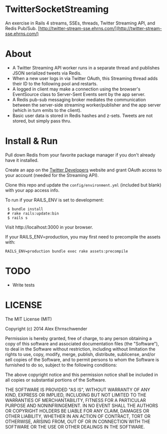 # TwitterSocketStreaming
An exercise in Rails 4 streams, SSEs, threads, Twitter Streaming API, and Redis Pub/Sub.
[http://twitter-stream-sse.ehrns.com/](http://twitter-stream-sse.ehrns.com/)


# About
* A Twitter Streaming API worker runs in a separate thread and publishes JSON serialized tweets via Redis.  
* When a new user logs in via Twitter OAuth, this Streaming thread adds their ID to the following pool and restarts. 
* A logged in client may make a connection using the browser's EventSource class to Server-Sent Events sent by the app server.
* A Redis pub-sub messaging broker mediates the communication between the server-side streaming worker/publisher and the app server (which in turn emits to the client).  
* Basic user data is stored in Redis hashes and z-sets.  Tweets are not stored, but simply pass thru.


# Install & Run
Pull down Redis from your favorite package manager if you don't already have it installed.

Create an app on the [Twitter Developers](https://dev.twitter.com/) website and grant OAuth access 
to your account (needed for the Streaming API).

Clone this repo and update the `config/environment.yml` (included but blank) with your app access info. 

To run if your RAILS_ENV is set to development:

  
     $ bundle install
     # rake rails:update:bin
     $ rails s


Visit http://localhost:3000 in your browser.

If your RAILS_ENV=production, you may first need to precompile the assets with:


    RAILS_ENV=production bundle exec rake assets:precompile



# TODO
* Write tests

# LICENSE
The MIT License (MIT)

Copyright (c) 2014 Alex Ehrnschwender

Permission is hereby granted, free of charge, to any person obtaining a copy of
this software and associated documentation files (the "Software"), to deal in
the Software without restriction, including without limitation the rights to
use, copy, modify, merge, publish, distribute, sublicense, and/or sell copies of
the Software, and to permit persons to whom the Software is furnished to do so,
subject to the following conditions:

The above copyright notice and this permission notice shall be included in all
copies or substantial portions of the Software.

THE SOFTWARE IS PROVIDED "AS IS", WITHOUT WARRANTY OF ANY KIND, EXPRESS OR
IMPLIED, INCLUDING BUT NOT LIMITED TO THE WARRANTIES OF MERCHANTABILITY, FITNESS
FOR A PARTICULAR PURPOSE AND NONINFRINGEMENT. IN NO EVENT SHALL THE AUTHORS OR
COPYRIGHT HOLDERS BE LIABLE FOR ANY CLAIM, DAMAGES OR OTHER LIABILITY, WHETHER
IN AN ACTION OF CONTRACT, TORT OR OTHERWISE, ARISING FROM, OUT OF OR IN
CONNECTION WITH THE SOFTWARE OR THE USE OR OTHER DEALINGS IN THE SOFTWARE.
